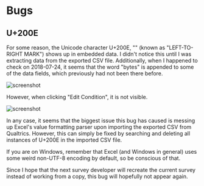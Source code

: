 # Bugs

## U+200E
For some reason, the Unicode character U+200E, "‎" (known as "LEFT-TO-RIGHT MARK")
shows up in embedded data. I didn't notice this until I was extracting data from
the exported CSV file. Additionally, when I happened to check on 2018-07-24, it
seems that the word "bytes" is appended to some of the data fields, which
previously had not been there before.

![screenshot](https://github.com/brickmill/iso-qualtrics-scripts/raw/master/docs/bugs/u200e/bytes-1.png)

However, when clicking "Edit Condition", it is not visible.

![screenshot](https://github.com/brickmill/iso-qualtrics-scripts/raw/master/docs/bugs/u200e/bytes-2.png)

In any case, it seems that the biggest issue this bug has caused is
messing up Excel's value formatting parser upon importing the exported CSV from
Qualtrics. However, this can simply be fixed by searching and deleting all
instances of U+200E in the imported CSV file.

If you are on Windows, remember that Excel (and Windows in general) uses some
weird non-UTF-8 encoding by default, so be conscious of that.

Since I hope that the next survey developer will recreate the current survey
instead of working from a copy, this bug will hopefully not appear again.
